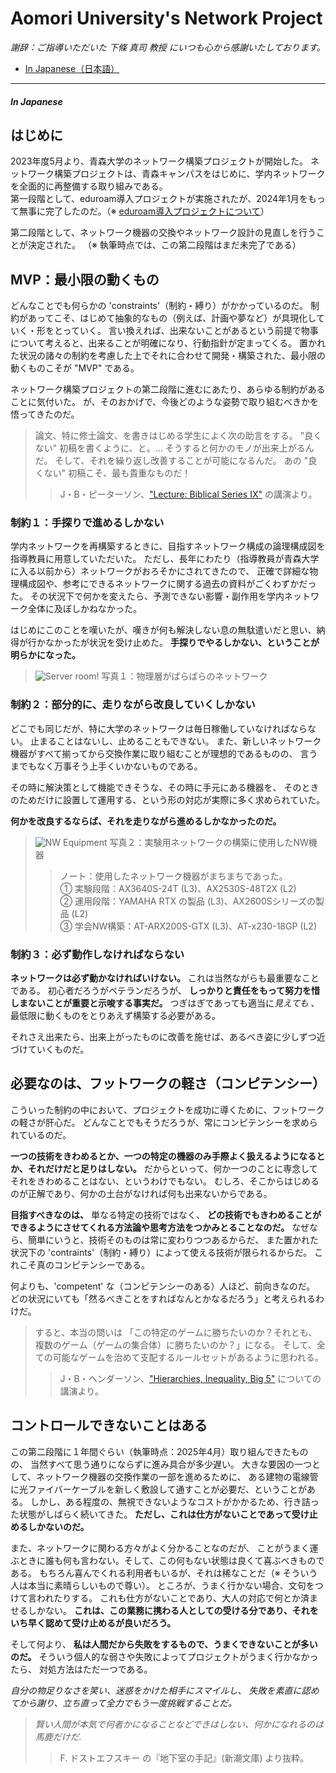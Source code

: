 # Aomori University's Network Project

*謝辞：ご指導いただいた 下條 真司 教授 にいつも心から感謝いたしております。*

- [In Japanese（日本語）](#in-japanese)

---

##### In Japanese

## はじめに

2023年度5月より、青森大学のネットワーク構築プロジェクトが開始した。
ネットワーク構築プロジェクトは、青森キャンパスをはじめに、学内ネットワークを全面的に再整備する取り組みである。  
第一段階として、eduroam導入プロジェクトが実施されたが、2024年1月をもって無事に完了したのだ。（※ [eduroam導入プロジェクトについて](https://joshualiew.com/blog/au-eduroam-project)）

第二段階として、ネットワーク機器の交換やネットワーク設計の見直しを行うことが決定された。
（※ 執筆時点では、この第二段階はまだ未完了である）

## MVP：最小限の動くもの

どんなことでも何らかの 'constraints'（制約・縛り）がかかっているのだ。
制約があってこそ、はじめて抽象的なもの（例えば、計画や夢など）が具現化していく・形をとっていく。
言い換えれば、出来ないことがあるという前提で物事について考えると、出来ることが明確になり、行動指針が定まってくる。
置かれた状況の諸々の制約を考慮した上でそれに合わせて開発・構築された、最小限の動くものこそが "MVP" である。

ネットワーク構築プロジェクトの第二段階に進むにあたり、あらゆる制約があることに気付いた。
が、そのおかげで、今後どのような姿勢で取り組むべきかを悟ってきたのだ。

> 論文、特に修士論文、を書きはじめる学生によく次の助言をする。
> "良くない" 初稿を書くように、と。... そうすると何かのモノが出来上がるんだ。
> そして、それを繰り返し改善することが可能になるんだ。
> あの "良くない" 初稿こそ、最も貴重なものだ！
>> J・B・ピーターソン、["Lecture: Biblical Series IX"](https://youtu.be/GmuzUZTJ0GA?si=nRMj_cqFM7PNU9Nu&t=3476) の講演より。

### 制約１：手探りで進めるしかない

学内ネットワークを再構築するときに、目指すネットワーク構成の論理構成図を指導教員に用意していただいた。
ただし、長年にわたり（指導教員が青森大学に入る以前から）ネットワークがおろそかにされてきたので、
正確で詳細な物理構成図や、参考にできるネットワークに関する過去の資料がごくわずかだった。
その状況下で何かを変えたら、予測できない影響・副作用を学内ネットワーク全体に及ぼしかねなかった。

はじめにこのことを嘆いたが、嘆きが何も解決しない息の無駄遣いだと思い、納得が行かなかったが状況を受け止めた。
__手探りでやるしかない、ということが明らかになった。__

> ![Server room!](/static/img/blog/B03_physical.jpg)
> 写真１：物理層がばらばらのネットワーク

### 制約２：部分的に、走りながら改良していくしかない

どこでも同じだが、特に大学のネットワークは毎日稼働していなければならない。
止まることはないし、止めることもできない。
また、新しいネットワーク機器がすべて揃ってから交換作業に取り組むことが理想的であるものの、
言うまでもなく万事そう上手くいかないものである。

その時に解決策として機能できそうな、その時に手元にある機器を、
そのときのためだけに設置して運用する、という形の対応が実際に多く求められていた。

__何かを改良するならば、それを走りながら進めるしかなかったのだ。__

> ![NW Equipment](/static/img/blog/B03_experiment.jpg)
> 写真２：実験用ネットワークの構築に使用したNW機器
>> ノート：使用したネットワーク機器がまちまちであった。  
>> ① 実験段階：AX3640S-24T (L3)、AX2530S-48T2X (L2)  
>> ② 運用段階：YAMAHA RTX の製品 (L3)、AX2600Sシリーズの製品 (L2)  
>> ③ 学会NW構築：AT-ARX200S-GTX (L3)、AT-x230-18GP (L2)

### 制約３：必ず動作しなければならない

__ネットワークは必ず動かなければいけない。__
これは当然ながらも最重要なことである。
初心者だろうがベテランだろうが、 __しっかりと責任をもって努力を惜しまないことが重要と示唆する事実だ。__
つぎはぎであっても適当に*見えても* 、最低限に動くものをとりあえず構築する必要がある。

それさえ出来たら、出来上がったものに改善を施せば、あるべき姿に少しずつ近づけていくものだ。

## 必要なのは、フットワークの軽さ（コンピテンシー）

こういった制約の中において、プロジェクトを成功に導くために、フットワークの軽さが肝心だ。
どんなことでもそうだろうが、常にコンピテンシーを求められているのだ。

__一つの技術をきわめるとか、一つの特定の機器のみ手際よく扱えるようになるとか、それだけだと足りはしない。__
だからといって、何か一つのことに専念してそれをきわめることはない、というわけでもない。
むしろ、そこからはじめるのが正解であり、何かの土台がなければ何も出来ないからである。

__目指すべきなのは、__ 単なる特定の技術ではなく、
__どの技術でもきわめることができるようにさせてくれる方法論や思考方法をつかみとることなのだ。__
なぜなら、簡単にいうと、技術そのものは常に変わりつつあるからだ、
また置かれた状況下の 'contraints'（制約・縛り）によって使える技術が限られるからだ。
これこそ真のコンピテンシーである。

何よりも、'competent' な（コンピテンシーのある）人ほど、前向きなのだ。
どの状況にいても「然るべきことをすればなんとかなるだろう」と考えられるわけだ。

> すると、本当の問いは
> 「この特定のゲームに勝ちたいのか？それとも、複数のゲーム（ゲームの集合体）に勝ちたいのか？」になる。
> そして、全ての可能なゲームを治めて支配するルールセットがあるように思われる。
>> J・B・ヘンダーソン、["Hierarchies, Inequality, Big 5"](https://www.youtube.com/live/8sSe6FSrylc?si=5h7UR0OSa880VvY0&t=4630) についての講演より。

## コントロールできないことはある

この第二段階に１年間ぐらい（執筆時点：2025年4月）取り組んできたものの、
当然すべて思う通りにならずに進み具合が多少遅い。
大きな要因の一つとして、ネットワーク機器の交換作業の一部を進めるために、
ある建物の電線管に光ファイバーケーブルを新しく敷設して通すことが必要だ、ということがある。
しかし、ある程度の、無視できないようなコストがかかるため、行き詰った状態がしばらく続いてきた。
__ただし、これは仕方がないことであって受け止めるしかないのだ。__

また、ネットワークに関わる方々がよく分かることなのだが、
ことがうまく運ぶときに誰も何も言わない。そして、この何もない状態は良くて喜ぶべきものである。
もちろん喜んでくれる利用者もいるが、それは稀なことだ（※ そういう人は本当に素晴らしいもので尊い）。
ところが、うまく行かない場合、文句をつけて言われたりする。
これも仕方がないことであり、大人の対応で何とか済ませるしかない。
__これは、この業務に携わる人としての受ける分であり、それをいち早く認めて受け止めるが良いだろう。__

そして何より、 __私は人間だから失敗をするもので、うまくできないことが多いのだ。__
そういう個人的な弱さや失敗によってプロジェクトがうまく行かなかったら、
対処方法はただ一つである。

*自分の物足りなさを笑い、迷惑をかけた相手にスマイルし、
失敗を素直に認めてから謝り、立ち直って全力でもう一度挑戦することだ。*

> *賢い人間が本気で何者かになることなどできはしない、何かになれるのは馬鹿だけだ.*
>> F. ドストエフスキー の『地下室の手記』(新潮文庫) より抜粋。
